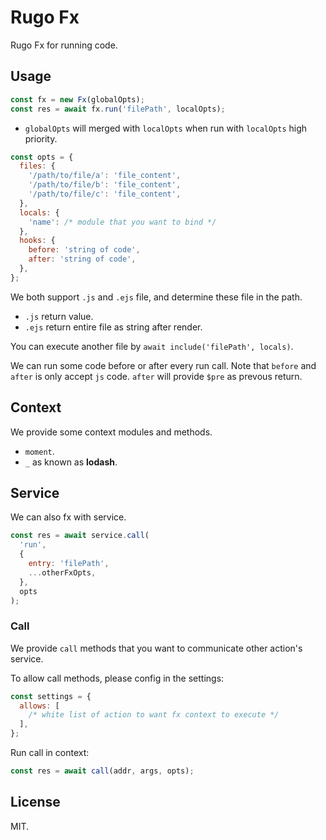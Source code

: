 # Rugo Fx

Rugo Fx for running code.

## Usage

```js
const fx = new Fx(globalOpts);
const res = await fx.run('filePath', localOpts);
```

- `globalOpts` will merged with `localOpts` when run with `localOpts` high priority.

```js
const opts = {
  files: {
    '/path/to/file/a': 'file_content',
    '/path/to/file/b': 'file_content',
    '/path/to/file/c': 'file_content',
  },
  locals: {
    'name': /* module that you want to bind */
  },
  hooks: {
    before: 'string of code',
    after: 'string of code',
  },
};
```

We both support `.js` and `.ejs` file, and determine these file in the path.

- `.js` return value.
- `.ejs` return entire file as string after render.

You can execute another file by `await include('filePath', locals)`.

We can run some code before or after every run call. Note that `before` and `after` is only accept `js` code. `after` will provide `$pre` as prevous return.

## Context

We provide some context modules and methods.

- `moment`.
- `_` as known as **lodash**.

## Service

We can also fx with service.

```js
const res = await service.call(
  'run',
  {
    entry: 'filePath',
    ...otherFxOpts,
  },
  opts
);
```

### Call

We provide `call` methods that you want to communicate other action's service.

To allow call methods, please config in the settings:

```js
const settings = {
  allows: [
    /* white list of action to want fx context to execute */
  ],
};
```

Run call in context:

```js
const res = await call(addr, args, opts);
```

## License

MIT.
